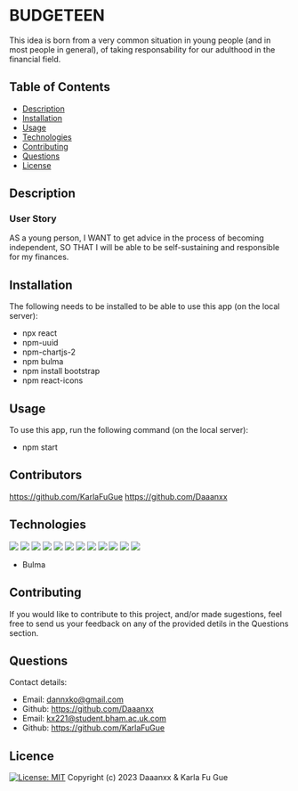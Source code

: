 # BUDGETEEN

This idea is born from a very common situation in young people (and in most people in general), of taking responsability for our adulthood in the financial field.

## Table of Contents

- [Description](#-description)
- [Installation](#-installation)
- [Usage](#-usage)
- [Technologies](#-technologies)
- [Contributing](#-contributing)
- [Questions](#-questions)
- [License](#-license)

## Description

### User Story

AS a young person,
I WANT to get advice in the process of becoming independent,
SO THAT I will be able to be self-sustaining and
responsible for my finances.

## Installation

The following needs to be installed to be able to use this app (on the local server):

- npx react
- npm-uuid
- npm-chartjs-2
- npm bulma
- npm install bootstrap
- npm react-icons

## Usage

To use this app, run the following command (on the local server):

- npm start

## Contributors

https://github.com/KarlaFuGue
https://github.com/Daaanxx

## Technologies

![](https://img.shields.io/badge/Visual_Studio_Code-0078D4?style=for-the-badge&logo=visual%20studio%20code&logoColor=white)
![](https://img.shields.io/badge/React-20232A?style=for-the-badge&logo=react&logoColor=61DAFB)
![](https://img.shields.io/badge/JavaScript-black?style=flat&logo=javascript&logoWidth=23)
![](https://img.shields.io/badge/Npm-black?style=flat&logo=npm&logoWidth=23)
![](https://img.shields.io/badge/json%20web%20tokens-323330?style=for-the-badge&logo=json-web-tokens&logoColor=pink)
![](https://img.shields.io/badge/Html5-black?style=flat&logo=html5&logoWidth=23)
![](https://img.shields.io/badge/CSS3-1572B6?style=for-the-badge&logo=css3&logoColor=white)
![](https://img.shields.io/badge/Bootstrap-black?style=flat&logo=bootstrap&logoWidth=23)
![](https://img.shields.io/badge/Canva-%2300C4CC.svg?&style=for-the-badge&logo=Canva&logoColor=white)
![](https://img.shields.io/badge/GitHub-100000?style=for-the-badge&logo=github&logoColor=white)
![](https://img.shields.io/badge/Netlify-00C7B7?style=for-the-badge&logo=netlify&logoColor=white)
![](https://img.shields.io/badge/Slack-4A154B?style=for-the-badge&logo=slack&logoColor=white)

- Bulma

## Contributing

If you would like to contribute to this project, and/or made sugestions, feel free to send us your feedback on any of the provided detils in the Questions section.

## Questions

Contact details:

- Email: dannxko@gmail.com
- Github: https://github.com/Daaanxx
- Email: kx221@student.bham.ac.uk.com
- Github: https://github.com/KarlaFuGue

## Licence

[![License: MIT](https://img.shields.io/badge/License-MIT-yellow.svg)](https://opensource.org/licenses/MIT)
Copyright (c) 2023 Daaanxx & Karla Fu Gue
